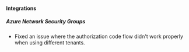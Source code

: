 
#### Integrations

##### Azure Network Security Groups

- Fixed an issue where the authorization code flow didn't work properly when using different tenants.
